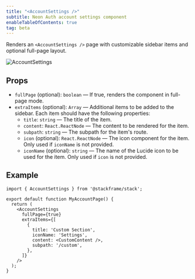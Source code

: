 ```yaml
---
title: "<AccountSettings />"
subtitle: Neon Auth account settings component
enableTableOfContents: true
tag: beta
---
```


Renders an `<AccountSettings />` page with customizable sidebar items and optional full-page layout.

![AccountSettings](/docs/neon-auth/account-settings.png)

## Props

- `fullPage` (optional): `boolean` — If true, renders the component in full-page mode.
- `extraItems` (optional): `Array` — Additional items to be added to the sidebar. Each item should have the following properties:
  - `title`: `string` — The title of the item.
  - `content`: `React.ReactNode` — The content to be rendered for the item.
  - `subpath`: `string` — The subpath for the item's route.
  - `icon` (optional): `React.ReactNode` — The icon component for the item. Only used if `iconName` is not provided.
  - `iconName` (optional): `string` — The name of the Lucide icon to be used for the item. Only used if `icon` is not provided.

## Example

```tsx
import { AccountSettings } from '@stackframe/stack';

export default function MyAccountPage() {
  return (
    <AccountSettings
      fullPage={true}
      extraItems={[
        {
          title: 'Custom Section',
          iconName: 'Settings',
          content: <CustomContent />,
          subpath: '/custom',
        },
      ]}
    />
  );
}
```
